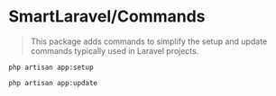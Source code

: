 # SmartLaravel/Commands

> This package adds commands to simplify the setup and update commands typically used in Laravel projects.

```
php artisan app:setup
```

```
php artisan app:update
```

